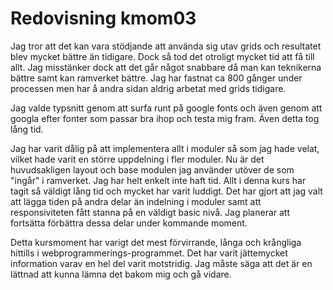 ---
---
Redovisning kmom03
=========================

Jag tror att det kan vara stödjande att använda sig utav grids och resultatet
blev mycket bättre än tidigare. Dock så tod det otroligt mycket tid att få till
allt. Jag misstänker dock att det går något snabbare då man kan teknikerna bättre
samt kan ramverket bättre. Jag har fastnat ca 800 gånger under processen men har
å andra sidan aldrig arbetat med grids tidigare.

Jag valde typsnitt genom att surfa runt på google fonts och även genom att googla
efter fonter som passar bra ihop och testa mig fram. Även detta tog lång tid.

Jag har varit dålig på att implementera allt i moduler så som jag hade velat, vilket
hade varit en större uppdelning i fler moduler. Nu är det huvudsakligen layout och base
modulen jag använder utöver de som "ingår" i ramverket. Jag har helt enkelt inte haft
tid. Allt i denna kurs har tagit så väldigt lång tid och mycket har varit luddigt. Det
har gjort att jag valt att lägga tiden på andra delar än indelning i moduler samt att
responsiviteten fått stanna på en väldigt basic nivå. Jag planerar att fortsätta
förbättra dessa delar under kommande moment.

Detta kursmoment har varigt det mest förvirrande, långa och krångliga hittills i
webprogrammerings-programmet. Det har varit jättemycket information varav en hel
del varit motstridig. Jag måste säga att det är en lättnad att kunna lämna det
bakom mig och gå vidare.  
